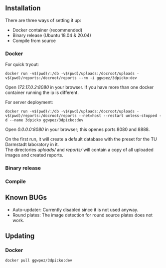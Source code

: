 ## Installation

There are three ways of setting it up:  
  - Docker container (recommended)
  - Binary release (Ubuntu 18.04 & 20.04)
  - Compile from source

### Docker
For quick tryout:
```
docker run -v$(pwd)/:/db -v$(pwd)/uploads:/docroot/uploads -v$(pwd)/reports:/docroot/reports --rm -i ggwpez/3dpicko:dev
```
Open *172.17.0.2:8080* in your browser. If you have more than one docker container running the ip is different.  

For server deployment:
```
docker run -v$(pwd)/:/db -v$(pwd)/uploads:/docroot/uploads -v$(pwd)/reports:/docroot/reports --net=host --restart unless-stopped -d --name 3dpicko ggwpez/3dpicko:dev
```
Open *0.0.0.0:8080* in your browser; this openes ports 8080 and 8888.

On the first run, it will create a default database with the preset for the TU Darmstadt laboratory in it.  
The directories *uploads/* and *reports/* will contain a copy of all uploaded images and created reports.

### Binary release

### Compile

## Known BUGs
- Auto-updater: Currently disabled since it is not used anyway.
- Round plates: The image detection for round source plates does not work.

## Updating
### Docker
```
docker pull ggwpez/3dpicko:dev
```